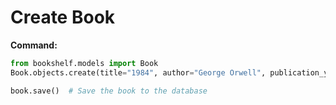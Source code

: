 # Create Book

**Command:**
```python
from bookshelf.models import Book
Book.objects.create(title="1984", author="George Orwell", publication_year=1949)

book.save()  # Save the book to the database

